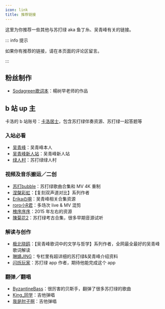 ```yaml
---
icon: link
title: 推荐链接
---
```


这里为你推荐一些其他与苏打绿 aka 鱼丁糸、吴青峰有关的链接。

::: info 提示

如果你有推荐的链接，请在本页面的评论区留言。

:::

## 粉丝制作

- [Sodagreen歌词本](https://docs.qq.com/aio/DVXhDQlBzQndVQ05o)：楊树早老师的作品

## b 站 up 主

卡洛的 b 站账号：[卡洛居士](https://space.bilibili.com/1536096)，包含苏打绿伴奏资源、苏打绿一起答题等

### 入站必看
- [吴青峰](https://space.bilibili.com/672600531)：吴青峰本人
- [吴青峰新人站](https://space.bilibili.com/346969784)：吴青峰新人站
- [绿人村](https://space.bilibili.com/43195264)：苏打绿绿人村

### 视频及音乐搬运／二创

- [苏打bubble](https://space.bilibili.com/390537041)：苏打绿歌曲合集和 MV 4K 重制
- [涅槃彩虹](https://space.bilibili.com/299615534)：【复刻双声道对比】系列作者
- [Erikaの唄](https://space.bilibili.com/5630471)：吴青峰相关合集资源
- [roro小R君](https://space.bilibili.com/34979141)：多场次 live & MV 混剪
- [槐序序序](https://space.bilibili.com/1715516)：2015 年左右的资源
- [陳菊花2](https://space.bilibili.com/11018265)：苏打绿考古合集，很多早期音源试听

### 解读与创作

- [极北晓鸥](https://space.bilibili.com/22713627)：【吴青峰歌词中的文学与哲学】系列作者，全网最全最好的吴青峰歌词解读
- [琳婧JING](https://space.bilibili.com/413707676)：专栏里有超详细的苏打绿&吴青峰介绍资料
- [闪烁玩家](https://space.bilibili.com/12787196)：苏打绿 app 作者，期待他能完成这个 app

### 翻弹／翻唱

- [ByzantineBass](https://space.bilibili.com/219006132)：很厉害的贝斯手，翻弹了很多苏打绿的歌曲
- [King_同学](https://space.bilibili.com/47459662)：吉他弹唱
- [我是肘子啊](https://space.bilibili.com/33972127)：吉他弹唱
